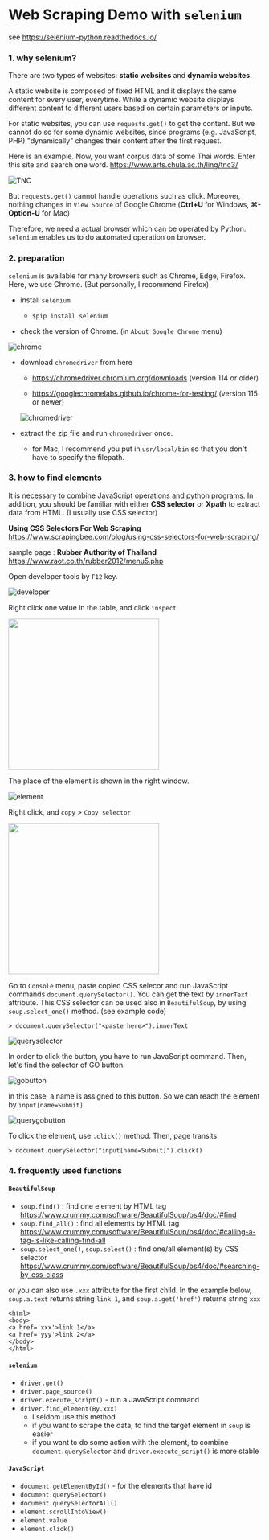 # Web Scraping Demo with `selenium`

see https://selenium-python.readthedocs.io/

### 1. why selenium?

There are two types of websites: **static websites** and **dynamic websites**. 

A static website is composed of fixed HTML and it displays the same content for every user, everytime. While a dynamic website displays different content to different users based on certain parameters or inputs. 

For static websites, you can use `requests.get()` to get the content. But we cannot do so for some dynamic websites, since programs (e.g. JavaScript, PHP) "dynamically" changes their content after the first request.

Here is an example. Now, you want corpus data of some Thai words. Enter this site and search one word.
https://www.arts.chula.ac.th/ling/tnc3/

![TNC](image/tnc.png)

But `requests.get()` cannot handle operations such as click. Moreover, nothing changes in `View Source` of Google Chrome (**Ctrl+U** for Windows, **⌘-Option-U** for Mac)

Therefore, we need a actual browser which can be operated by Python. `selenium` enables us to do automated operation on browser.

### 2. preparation

`selenium` is available for many browsers such as Chrome, Edge, Firefox. Here, we use Chrome. (But personally, I recommend Firefox)  

- install `selenium`
    
    - `$pip install selenium`

- check the version of Chrome. (in `About Google Chrome` menu)

![chrome](image/chrome_version.png)

- download `chromedriver` from here 

    - https://chromedriver.chromium.org/downloads (version 114 or older)

    - https://googlechromelabs.github.io/chrome-for-testing/ (version 115 or newer)

    ![chromedriver](image/chromedriver.png)

- extract the zip file and run `chromedriver` once.

    - for Mac, I recommend you put in `usr/local/bin` so that you don't have to specify the filepath.

### 3. how to find elements

It is necessary to combine JavaScript operations and python programs. In addition, you should be familiar with either **CSS selector** or **Xpath** to extract data from HTML. (I usually use CSS selector)

**Using CSS Selectors For Web Scraping**
https://www.scrapingbee.com/blog/using-css-selectors-for-web-scraping/

sample page : **Rubber Authority of Thailand**
https://www.raot.co.th/rubber2012/menu5.php

Open developer tools by `F12` key.

![developer](image/chrome_developer.png)

Right click one value in the table, and click `inspect`

<img src="image/chrome_inspect.png" width="300">

The place of the element is shown in the right window.

![element](image/chorme_elements.png)

Right click, and `copy` > `Copy selector`

<img src="image/chrome_selector.png" width="300">

Go to `Console` menu, paste copied CSS selecor and run JavaScript commands `document.querySelector()`. You can get the text by `innerText` attribute. This CSS selector can be used also in `BeautifulSoup`, by using `soup.select_one()` method. (see example code)

~~~
> document.querySelector("<paste here>").innerText
~~~

![queryselector](image/chrome_queryselector.png)


In order to click the button, you have to run JavaScript command. Then, let's find the selector of GO button.

![gobutton](image/chrome_gobutton.png)

In this case, a name is assigned to this button. So we can reach the element by `input[name=Submit]`

![querygobutton](image/chrome_querygobutton.png)

To click the element, use `.click()` method. Then, page transits.

~~~
> document.querySelector("input[name=Submit]").click()
~~~

### 4. frequently used functions

#### `BeautifulSoup`

- `soup.find()` : find one element by HTML tag
https://www.crummy.com/software/BeautifulSoup/bs4/doc/#find
- `soup.find_all()` : find all elements by HTML tag
https://www.crummy.com/software/BeautifulSoup/bs4/doc/#calling-a-tag-is-like-calling-find-all
- `soup.select_one()`, `soup.select()` : find one/all element(s) by CSS selector
https://www.crummy.com/software/BeautifulSoup/bs4/doc/#searching-by-css-class

or you can also use `.xxx` attribute for the first child. In the example below, `soup.a.text` returns string `link 1`, and `soup.a.get('href')` returns string `xxx`

~~~
<html>
<body>
<a href='xxx'>link 1</a>
<a href='yyy'>link 2</a>
</body>
</html>
~~~

#### `selenium`

- `driver.get()`
- `driver.page_source()`
- `driver.execute_script()` - run a JavaScript command
- `driver.find_element(By.xxx)`
    - I seldom use this method. 
    - if you want to scrape the data, to find the target element in `soup` is easier
    - if you want to do some action with the element, to combine `document.querySelector` and `driver.execute_script()` is more stable

#### `JavaScript`

- `document.getElementById()` - for the elements that have id 
- `document.querySelector()`
- `document.querySelectorAll()`
- `element.scrollIntoView()`
- `element.value`
- `element.click()`